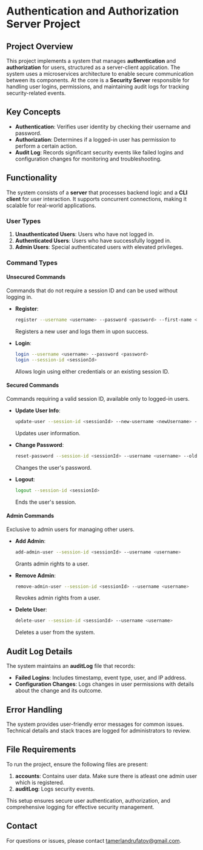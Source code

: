 # Authentication and Authorization Server Project

## Project Overview

This project implements a system that manages **authentication** and **authorization** for users, structured as a server-client application. The system uses a microservices architecture to enable secure communication between its components. At the core is a **Security Server** responsible for handling user logins, permissions, and maintaining audit logs for tracking security-related events.

## Key Concepts

- **Authentication**: Verifies user identity by checking their username and password.
- **Authorization**: Determines if a logged-in user has permission to perform a certain action.
- **Audit Log**: Records significant security events like failed logins and configuration changes for monitoring and troubleshooting.

## Functionality

The system consists of a **server** that processes backend logic and a **CLI client** for user interaction. It supports concurrent connections, making it scalable for real-world applications.

### User Types

1. **Unauthenticated Users**: Users who have not logged in.
2. **Authenticated Users**: Users who have successfully logged in.
3. **Admin Users**: Special authenticated users with elevated privileges.

### Command Types

#### Unsecured Commands

Commands that do not require a session ID and can be used without logging in.

- **Register**:
  ```bash
  register --username <username> --password <password> --first-name <firstName> --last-name <lastName> --email <email>
  ```
  Registers a new user and logs them in upon success.

- **Login**:
  ```bash
  login --username <username> --password <password>
  login --session-id <sessionId>
  ```
  Allows login using either credentials or an existing session ID.

#### Secured Commands

Commands requiring a valid session ID, available only to logged-in users.

- **Update User Info**:
  ```bash
  update-user --session-id <sessionId> --new-username <newUsername> --new-first-name <newFirstName> --new-last-name <newLastName> --new-email <email>
  ```
  Updates user information.

- **Change Password**:
  ```bash
  reset-password --session-id <sessionId> --username <username> --old-password <oldPassword> --new-password <newPassword>
  ```
  Changes the user's password.

- **Logout**:
  ```bash
  logout --session-id <sessionId>
  ```
  Ends the user's session.

#### Admin Commands

Exclusive to admin users for managing other users.

- **Add Admin**:
  ```bash
  add-admin-user --session-id <sessionId> --username <username>
  ```
  Grants admin rights to a user.

- **Remove Admin**:
  ```bash
  remove-admin-user --session-id <sessionId> --username <username>
  ```
  Revokes admin rights from a user.

- **Delete User**:
  ```bash
  delete-user --session-id <sessionId> --username <username>
  ```
  Deletes a user from the system.

## Audit Log Details

The system maintains an **auditLog** file that records:

- **Failed Logins**: Includes timestamp, event type, user, and IP address.
- **Configuration Changes**: Logs changes in user permissions with details about the change and its outcome.

## Error Handling

The system provides user-friendly error messages for common issues. Technical details and stack traces are logged for administrators to review.

## File Requirements

To run the project, ensure the following files are present:
1. **accounts**: Contains user data. Make sure there is atleast one admin user which is registered.
2. **auditLog**: Logs security events.

This setup ensures secure user authentication, authorization, and comprehensive logging for effective security management.


## Contact
For questions or issues, please contact [tamerlandrufatov@gmail.com](mailto:tamerlandrufatov@gmail.com).

